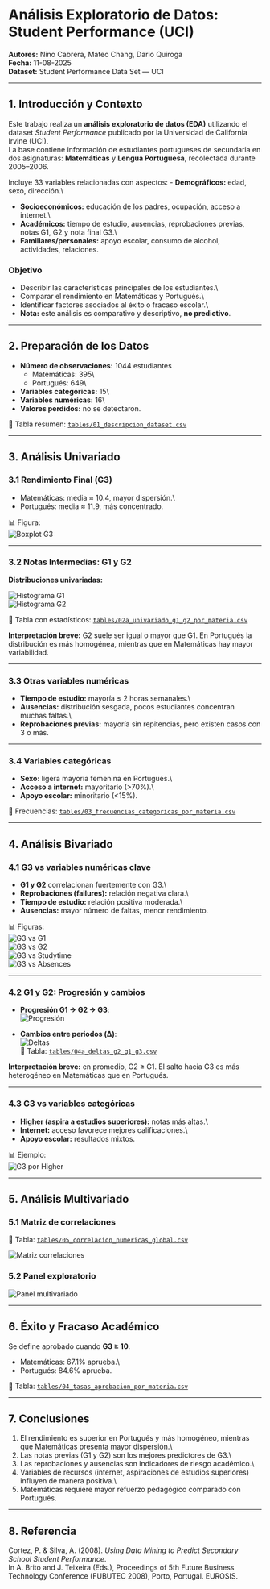 # Análisis Exploratorio de Datos: Student Performance (UCI)

**Autores:** Nino Cabrera, Mateo Chang, Dario Quiroga\
**Fecha:** 11-08-2025\
**Dataset:** Student Performance Data Set — UCI

------------------------------------------------------------------------

## 1. Introducción y Contexto

Este trabajo realiza un **análisis exploratorio de datos (EDA)** utilizando el dataset *Student Performance* publicado por la Universidad de California Irvine (UCI).\
La base contiene información de estudiantes portugueses de secundaria en dos asignaturas: **Matemáticas** y **Lengua Portuguesa**, recolectada durante 2005–2006.

Incluye 33 variables relacionadas con aspectos: - **Demográficos:** edad, sexo, dirección.\
- **Socioeconómicos:** educación de los padres, ocupación, acceso a internet.\
- **Académicos:** tiempo de estudio, ausencias, reprobaciones previas, notas G1, G2 y nota final G3.\
- **Familiares/personales:** apoyo escolar, consumo de alcohol, actividades, relaciones.

### Objetivo

-   Describir las características principales de los estudiantes.\
-   Comparar el rendimiento en Matemáticas y Portugués.\
-   Identificar factores asociados al éxito o fracaso escolar.\
-   **Nota:** este análisis es comparativo y descriptivo, **no predictivo**.

------------------------------------------------------------------------

## 2. Preparación de los Datos

-   **Número de observaciones:** 1044 estudiantes
    -   Matemáticas: 395\
    -   Portugués: 649\
-   **Variables categóricas:** 15\
-   **Variables numéricas:** 16\
-   **Valores perdidos:** no se detectaron.

📄 Tabla resumen: [`tables/01_descripcion_dataset.csv`](tables/01_descripcion_dataset.csv)

------------------------------------------------------------------------

## 3. Análisis Univariado

### 3.1 Rendimiento Final (G3)

-   Matemáticas: media ≈ 10.4, mayor dispersión.\
-   Portugués: media ≈ 11.9, más concentrado.

📊 Figura:\
![Boxplot G3](figures/B_g3_por_materia.png)

------------------------------------------------------------------------

### 3.2 Notas Intermedias: G1 y G2

**Distribuciones univariadas:**

![Histograma G1](figures/U_hist_g1.png)\
![Histograma G2](figures/U_hist_g2.png)

📄 Tabla con estadísticos: [`tables/02a_univariado_g1_g2_por_materia.csv`](tables/02a_univariado_g1_g2_por_materia.csv)

**Interpretación breve:** G2 suele ser igual o mayor que G1. En Portugués la distribución es más homogénea, mientras que en Matemáticas hay mayor variabilidad.

------------------------------------------------------------------------

### 3.3 Otras variables numéricas

-   **Tiempo de estudio:** mayoría ≤ 2 horas semanales.\
-   **Ausencias:** distribución sesgada, pocos estudiantes concentran muchas faltas.\
-   **Reprobaciones previas:** mayoría sin repitencias, pero existen casos con 3 o más.

------------------------------------------------------------------------

### 3.4 Variables categóricas

-   **Sexo:** ligera mayoría femenina en Portugués.\
-   **Acceso a internet:** mayoritario (\>70%).\
-   **Apoyo escolar:** minoritario (\<15%).

📄 Frecuencias: [`tables/03_frecuencias_categoricas_por_materia.csv`](tables/03_frecuencias_categoricas_por_materia.csv)

------------------------------------------------------------------------

## 4. Análisis Bivariado

### 4.1 G3 vs variables numéricas clave

-   **G1 y G2** correlacionan fuertemente con G3.\
-   **Reprobaciones (failures):** relación negativa clara.\
-   **Tiempo de estudio:** relación positiva moderada.\
-   **Ausencias:** mayor número de faltas, menor rendimiento.

📊 Figuras:\
![G3 vs G1](figures/B_g3_vs_g1.png)\
![G3 vs G2](figures/B_g3_vs_g2.png)\
![G3 vs Studytime](figures/B_g3_vs_studytime.png)\
![G3 vs Absences](figures/B_g3_vs_absences.png)

------------------------------------------------------------------------

### 4.2 G1 y G2: Progresión y cambios

-   **Progresión G1 → G2 → G3**:\
    ![Progresión](figures/B_progresion_medianas_g1_g2_g3.png)

-   **Cambios entre periodos (Δ)**:\
    ![Deltas](figures/B_deltas_g2_g1_g3.png)\
    📄 Tabla: [`tables/04a_deltas_g2_g1_g3.csv`](tables/04a_deltas_g2_g1_g3.csv)

**Interpretación breve:** en promedio, G2 ≥ G1. El salto hacia G3 es más heterogéneo en Matemáticas que en Portugués.

------------------------------------------------------------------------

### 4.3 G3 vs variables categóricas

-   **Higher (aspira a estudios superiores):** notas más altas.\
-   **Internet:** acceso favorece mejores calificaciones.\
-   **Apoyo escolar:** resultados mixtos.

📊 Ejemplo:\
![G3 por Higher](figures/B_g3_por_higher.png)

------------------------------------------------------------------------

## 5. Análisis Multivariado

### 5.1 Matriz de correlaciones

📄 Tabla: [`tables/05_correlacion_numericas_global.csv`](tables/05_correlacion_numericas_global.csv)

![Matriz correlaciones](figures/M_corr_numericas.png)

### 5.2 Panel exploratorio

![Panel multivariado](figures/M_panel_multivariado.png)

------------------------------------------------------------------------

## 6. Éxito y Fracaso Académico

Se define aprobado cuando **G3 ≥ 10**.

-   Matemáticas: 67.1% aprueba.\
-   Portugués: 84.6% aprueba.

📄 Tabla: [`tables/04_tasas_aprobacion_por_materia.csv`](tables/04_tasas_aprobacion_por_materia.csv)

------------------------------------------------------------------------

## 7. Conclusiones

1.  El rendimiento es superior en Portugués y más homogéneo, mientras que Matemáticas presenta mayor dispersión.\
2.  Las notas previas (G1 y G2) son los mejores predictores de G3.\
3.  Las reprobaciones y ausencias son indicadores de riesgo académico.\
4.  Variables de recursos (internet, aspiraciones de estudios superiores) influyen de manera positiva.\
5.  Matemáticas requiere mayor refuerzo pedagógico comparado con Portugués.

------------------------------------------------------------------------

## 8. Referencia

Cortez, P. & Silva, A. (2008). *Using Data Mining to Predict Secondary School Student Performance*.\
In A. Brito and J. Teixeira (Eds.), Proceedings of 5th Future Business Technology Conference (FUBUTEC 2008), Porto, Portugal. EUROSIS.
